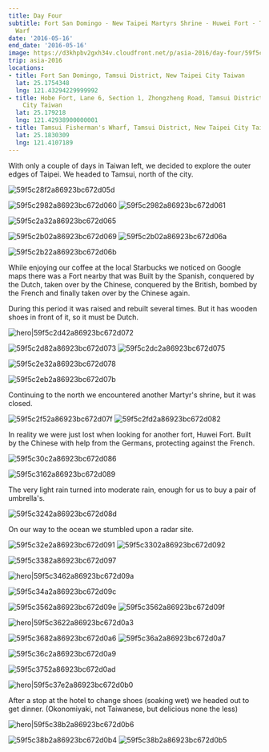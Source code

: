 ```yaml
---
title: Day Four
subtitle: Fort San Domingo - New Taipei Martyrs Shrine - Huwei Fort - Tamsui Fishermans
  Warf
date: '2016-05-16'
end_date: '2016-05-16'
image: https://d3khpbv2gxh34v.cloudfront.net/p/asia-2016/day-four/59f5c26f2a86923bc672d05a.jpg
trip: asia-2016
locations:
- title: Fort San Domingo, Tamsui District, New Taipei City Taiwan
  lat: 25.1754348
  lng: 121.43294229999992
- title: Hobe Fort, Lane 6, Section 1, Zhongzheng Road, Tamsui District, New Taipei
    City Taiwan
  lat: 25.179218
  lng: 121.42938900000001
- title: Tamsui Fisherman's Wharf, Tamsui District, New Taipei City Taiwan
  lat: 25.1830309
  lng: 121.4107189
---
```


With only a couple of days in Taiwan left, we decided to explore the outer edges of Taipei. We headed to Tamsui, north of the city.

![59f5c28f2a86923bc672d05d](https://d3khpbv2gxh34v.cloudfront.net/p/asia-2016/day-four/59f5c2932a86923bc672d05f.jpg "1.5")

![59f5c2982a86923bc672d060](https://d3khpbv2gxh34v.cloudfront.net/p/asia-2016/day-four/59f5c29f2a86923bc672d063.jpg "1.5")
![59f5c2982a86923bc672d061](https://d3khpbv2gxh34v.cloudfront.net/p/asia-2016/day-four/59f5c2a12a86923bc672d064.jpg "1.5")

![59f5c2a32a86923bc672d065](https://d3khpbv2gxh34v.cloudfront.net/p/asia-2016/day-four/59f5c2a72a86923bc672d066.jpg "1.5")

![59f5c2b02a86923bc672d069](https://d3khpbv2gxh34v.cloudfront.net/p/asia-2016/day-four/59f5c2ba2a86923bc672d06e.jpg "1.5")
![59f5c2b02a86923bc672d06a](https://d3khpbv2gxh34v.cloudfront.net/p/asia-2016/day-four/59f5c2b42a86923bc672d06c.jpg "1.5")

![59f5c2b22a86923bc672d06b](https://d3khpbv2gxh34v.cloudfront.net/p/asia-2016/day-four/59f5c2ba2a86923bc672d06f.jpg "1.595")

While enjoying our coffee at the local Starbucks we noticed on Google maps there was a Fort nearby that was Built by the Spanish, conquered by the Dutch, taken over by the Chinese, conquered by the British, bombed by the French and finally taken over by the Chinese again. 

During this period it was raised and rebuilt several times. But it has wooden shoes in front of it, so it must be Dutch.

![hero|59f5c2d42a86923bc672d072](https://d3khpbv2gxh34v.cloudfront.net/p/asia-2016/day-four/59f5c2d42a86923bc672d072.jpg "1.5")

![59f5c2d82a86923bc672d073](https://d3khpbv2gxh34v.cloudfront.net/p/asia-2016/day-four/59f5c2dc2a86923bc672d074.jpg "1.835")
![59f5c2dc2a86923bc672d075](https://d3khpbv2gxh34v.cloudfront.net/p/asia-2016/day-four/59f5c2e12a86923bc672d077.jpg "1.5")

![59f5c2e32a86923bc672d078](https://d3khpbv2gxh34v.cloudfront.net/p/asia-2016/day-four/59f5c2e62a86923bc672d07a.jpg "1.5")

![59f5c2eb2a86923bc672d07b](https://d3khpbv2gxh34v.cloudfront.net/p/asia-2016/day-four/59f5c2f02a86923bc672d07d.jpg "1.5")

Continuing to the north we encountered another Martyr's shrine, but it was closed.

![59f5c2f52a86923bc672d07f](https://d3khpbv2gxh34v.cloudfront.net/p/asia-2016/day-four/59f5c2f92a86923bc672d080.jpg "1.5")
![59f5c2fd2a86923bc672d082](https://d3khpbv2gxh34v.cloudfront.net/p/asia-2016/day-four/59f5c3032a86923bc672d084.jpg "1.5")

In reality we were just lost when looking for another fort, Huwei Fort. Built by the Chinese with help from the Germans, protecting against the French.

![59f5c30c2a86923bc672d086](https://d3khpbv2gxh34v.cloudfront.net/p/asia-2016/day-four/59f5c3112a86923bc672d088.jpg "1.506")

![59f5c3162a86923bc672d089](https://d3khpbv2gxh34v.cloudfront.net/p/asia-2016/day-four/59f5c31c2a86923bc672d08b.jpg "1.506")

The very light rain turned into moderate rain, enough for us to buy a pair of umbrella's.

![59f5c3242a86923bc672d08d](https://d3khpbv2gxh34v.cloudfront.net/p/asia-2016/day-four/59f5c3282a86923bc672d08e.jpg "1.5")

On our way to the ocean we stumbled upon a radar site.

![59f5c32e2a86923bc672d091](https://d3khpbv2gxh34v.cloudfront.net/p/asia-2016/day-four/59f5c3322a86923bc672d093.jpg "1.5")
![59f5c3302a86923bc672d092](https://d3khpbv2gxh34v.cloudfront.net/p/asia-2016/day-four/59f5c3352a86923bc672d096.jpg "1.5")

![59f5c3382a86923bc672d097](https://d3khpbv2gxh34v.cloudfront.net/p/asia-2016/day-four/59f5c33b2a86923bc672d098.jpg "1.5")

![hero|59f5c3462a86923bc672d09a](https://d3khpbv2gxh34v.cloudfront.net/p/asia-2016/day-four/59f5c3462a86923bc672d09a.jpg "1.5")

![59f5c34a2a86923bc672d09c](https://d3khpbv2gxh34v.cloudfront.net/p/asia-2016/day-four/59f5c34d2a86923bc672d09d.jpg "1.5")

![59f5c3562a86923bc672d09e](https://d3khpbv2gxh34v.cloudfront.net/p/asia-2016/day-four/59f5c35d2a86923bc672d0a2.jpg "1.5")
![59f5c3562a86923bc672d09f](https://d3khpbv2gxh34v.cloudfront.net/p/asia-2016/day-four/59f5c35a2a86923bc672d0a0.jpg "1.5")

![hero|59f5c3622a86923bc672d0a3](https://d3khpbv2gxh34v.cloudfront.net/p/asia-2016/day-four/59f5c3622a86923bc672d0a3.jpg "1.5")

![59f5c3682a86923bc672d0a6](https://d3khpbv2gxh34v.cloudfront.net/p/asia-2016/day-four/59f5c36b2a86923bc672d0a8.jpg "1.5")
![59f5c36a2a86923bc672d0a7](https://d3khpbv2gxh34v.cloudfront.net/p/asia-2016/day-four/59f5c3702a86923bc672d0aa.jpg "1.5")

![59f5c36c2a86923bc672d0a9](https://d3khpbv2gxh34v.cloudfront.net/p/asia-2016/day-four/59f5c3722a86923bc672d0ac.jpg "1.5")

![59f5c3752a86923bc672d0ad](https://d3khpbv2gxh34v.cloudfront.net/p/asia-2016/day-four/59f5c3782a86923bc672d0af.jpg "1.5")

![hero|59f5c37e2a86923bc672d0b0](https://d3khpbv2gxh34v.cloudfront.net/p/asia-2016/day-four/59f5c37e2a86923bc672d0b0.jpg "1.506")

After a stop at the hotel to change shoes (soaking wet) we headed out to get dinner. (Okonomiyaki, not Taiwanese, but delicious none the less)

![hero|59f5c38b2a86923bc672d0b6](https://d3khpbv2gxh34v.cloudfront.net/p/asia-2016/day-four/59f5c38b2a86923bc672d0b6.jpg "1.5")

![59f5c38b2a86923bc672d0b4](https://d3khpbv2gxh34v.cloudfront.net/p/asia-2016/day-four/59f5c3922a86923bc672d0b8.jpg "1.5")
![59f5c38b2a86923bc672d0b5](https://d3khpbv2gxh34v.cloudfront.net/p/asia-2016/day-four/59f5c38e2a86923bc672d0b7.jpg "0.667")

